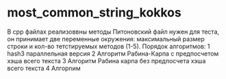 # most_common_string_kokkos
В cpp файлах реализоввны методы
Питоновский файл нужен для теста, он принимает две переменные окружения: максимальный размер строки и кол-во тетстируемых методов (1-5).
Порядок алгоритмов:
1 hash3 параллельная версия
2 Алгоритм Рабина-Карпа с предпосчетом хэша всего текста
3 Алгоритм Рабина карпа без предпосчета хэша всего текста
4 Алгорnим 
